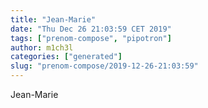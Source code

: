```yaml
---
title: "Jean-Marie"
date: "Thu Dec 26 21:03:59 CET 2019"
tags: ["prenom-compose", "pipotron"]
author: m1ch3l
categories: ["generated"]
slug: "prenom-compose/2019-12-26-21:03:59"
---
```


Jean-Marie
